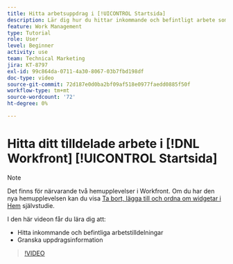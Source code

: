 ```yaml
---
title: Hitta arbetsuppdrag i [!UICONTROL Startsida]
description: Lär dig hur du hittar inkommande och befintligt arbete som du har tilldelats i [!UICONTROL  ]. Granska sedan uppdragsinformationen.
feature: Work Management
type: Tutorial
role: User
level: Beginner
activity: use
team: Technical Marketing
jira: KT-8797
exl-id: 99c864da-0711-4a30-8067-03b7fbd198df
doc-type: video
source-git-commit: 72d187e0d0ba2bf09af518e0977faedd0885f50f
workflow-type: tm+mt
source-wordcount: '72'
ht-degree: 0%

---
```


# Hitta ditt tilldelade arbete i [!DNL Workfront] [!UICONTROL Startsida]



>[!NOTE]
>
>Det finns för närvarande två hemupplevelser i Workfront. Om du har den nya hemupplevelsen kan du visa [Ta bort, lägga till och ordna om widgetar i Hem](help/workfront-home/review-work-in-my-updates-or-workfront-home.md) självstudie.


I den här videon får du lära dig att:

* Hitta inkommande och befintliga arbetstilldelningar
* Granska uppdragsinformation

>[!VIDEO](https://video.tv.adobe.com/v/335098/?quality=12&learn=on)
